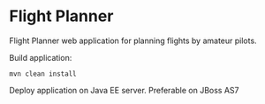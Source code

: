 Flight Planner
==============

Flight Planner web application for planning flights by amateur pilots.

Build application:

    mvn clean install

Deploy application on Java EE server. Preferable on JBoss AS7 
